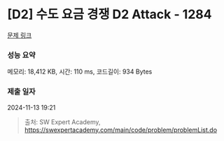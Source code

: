 # [D2] 수도 요금 경쟁 D2 Attack - 1284 

[문제 링크](https://swexpertacademy.com/main/code/problem/problemDetail.do?contestProbId=AV189xUaI8UCFAZN) 

### 성능 요약

메모리: 18,412 KB, 시간: 110 ms, 코드길이: 934 Bytes

### 제출 일자

2024-11-13 19:21



> 출처: SW Expert Academy, https://swexpertacademy.com/main/code/problem/problemList.do